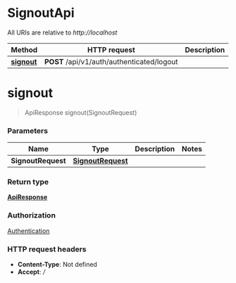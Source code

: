 # SignoutApi

All URIs are relative to *http://localhost*

| Method | HTTP request | Description |
|------------- | ------------- | -------------|
| [**signout**](SignoutApi.md#signout) | **POST** /api/v1/auth/authenticated/logout |  |


<a name="signout"></a>
# **signout**
> ApiResponse signout(SignoutRequest)



### Parameters

|Name | Type | Description  | Notes |
|------------- | ------------- | ------------- | -------------|
| **SignoutRequest** | [**SignoutRequest**](../Models/SignoutRequest.md)|  | |

### Return type

[**ApiResponse**](../Models/ApiResponse.md)

### Authorization

[Authentication](../README.md#Authentication)

### HTTP request headers

- **Content-Type**: Not defined
- **Accept**: */*

